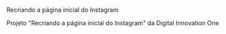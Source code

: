 Recriando a página inicial do Instagram

Projeto "Recriando a página inicial do Instagram" da Digital Innovation One